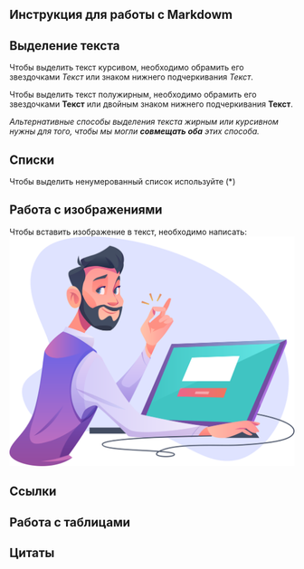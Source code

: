 ## Инструкция для работы с Markdowm

## Выделение текста

Чтобы выделить текст курсивом, необходимо обрамить его звездочками *Текст* или знаком нижнего подчеркивания _Текст_.

Чтобы выделить текст полужирным, необходимо обрамить его звездочками **Текст** или двойным знаком нижнего подчеркивания __Текст__.

_Альтернативные способы выделения текста жирным или курсивном нужны для того, чтобы мы могли **совмещать оба** этих способа._

## Списки

Чтобы выделить ненумерованный список используйте (*)

## Работа с изображениями

Чтобы вставить изображение в текст, необходимо написать:
![Привет это User](Pro.png)

## Ссылки

## Работа с таблицами

## Цитаты